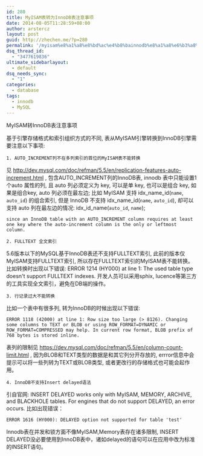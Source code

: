 ```yaml
---
id: 280
title: MyISAM表转为InnoDB表注意事项
date: 2014-08-05T11:28:59+08:00
author: arstercz
layout: post
guid: http://zhechen.me/?p=280
permalink: '/myisam%e8%a1%a8%e8%bd%ac%e4%b8%bainnodb%e8%a1%a8%e6%b3%a8%e6%84%8f%e4%ba%8b%e9%a1%b9/'
dsq_thread_id:
  - "3477619836"
ultimate_sidebarlayout:
  - default
dsq_needs_sync:
  - "1"
categories:
  - database
tags:
  - innodb
  - MySQL
---
```

MyISAM转InnoDB表注意事项

基于引擎存储格式和索引组织方式的不同, 表从MyISAM引擎转换到InnoDB引擎需要注意以下事项:
```
1. AUTO_INCREMENT列不在多列索引的首位的MyISAM表不能转换
```
见 <a href="http://dev.mysql.com/doc/refman/5.5/en/replication-features-auto-increment.html">http://dev.mysql.com/doc/refman/5.5/en/replication-features-auto-increment.html</a> , 包含AUTO_INCREMENT列的InnoDB表, innodb 表中只能设置1个auto 属性的列, 且 auto 列必须定义为 key, 可以是单 key, 也可以是组合 key, 如果是组合key, auto 列必须在最左边; 比如 MyISAM 支持 idx_name_id(`name`, `auto_id`) 的组合索引, 但是 InnoDB 不支持 idx_name_id(`name`, `auto_id`), 却可以支持 auto 列在最左边的情况: idx_id_name(`auto_id`, `name`);
<!--more-->
```
since an InnoDB table with an AUTO_INCREMENT column requires at least one key where the auto-increment column is the only or leftmost column. 
```
```
2. FULLTEXT 全文索引
```
5.6版本以下的MySQL基于InnoDB表还不支持FULLTEXT索引, 此前的版本仅MyISAM支持FULLTEXT索引, 所以存在FULLTEXT索引的MyISAM表不能转换。比如转换时出现以下错误: ERROR 1214 (HY000) at line 1: The used table type doesn't support FULLTEXT indexes. 开发人员可以采用sphix, lucence等第三方的工具实现全文索引，避免在DB端的操作。
```
3. 行记录过大不能转换
```
比如一个表中有很多列, 转为InnoDB的时候出现以下错误:
```
ERROR 1118 (42000) at line 1: Row size too large (> 8126). Changing some columns to TEXT or BLOB or using ROW_FORMAT=DYNAMIC or ROW_FORMAT=COMPRESSED may help. In current row format, BLOB prefix of 768 bytes is stored inline.
```
表列的限制见 <a href="https://dev.mysql.com/doc/refman/5.5/en/column-count-limit.html">https://dev.mysql.com/doc/refman/5.5/en/column-count-limit.html</a> , 因为BLOB和TEXT类型的数据是和其它列分开存放的, errror信息中会提示可以将一些列转为TEXT或BLOB类型, 或者更改行的存储格式也可能会起作用。
```
4. InnoDB不支持Insert delayed语法
```
引自官网: INSERT DELAYED works only with MyISAM, MEMORY, ARCHIVE, and BLACKHOLE tables. For engines that do not support DELAYED, an error occurs.
比如出现错误：
```
ERROR 1616 (HY000): DELAYED option not supported for table 'test'
```
Innodb表在并发和锁方面不像MyISAM,Memory表存在诸多限制, INSERT DELAYED没必要使用到InnoDB表中，诸如delayed的语句可以在应用中改为标准的INSERT语句。
